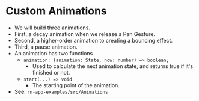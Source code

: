 # Custom Animations

* We will build three animations.
* First, a decay animation when we release a Pan Gesture.
* Second, a higher-order animation to creating a bouncing effect.
* Third, a pause animation.
* An animation has two functions
  * `animation: (animation: State, now: number) => boolean;`
    * Used to calculate the next animation state, and returns true if it's finished or not.
  * `start(...) => void`
    * The starting point of the animation.
* See: `rn-app-examples/src/Animations`
